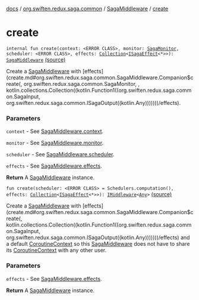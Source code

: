 [docs](../../index.md) / [org.swiften.redux.saga.common](../index.md) / [SagaMiddleware](index.md) / [create](./create.md)

# create

`internal fun create(context: <ERROR CLASS>, monitor: `[`SagaMonitor`](../-saga-monitor/index.md)`, scheduler: <ERROR CLASS>, effects: `[`Collection`](https://kotlinlang.org/api/latest/jvm/stdlib/kotlin.collections/-collection/index.html)`<`[`ISagaEffect`](../-i-saga-effect.md)`<*>>): `[`SagaMiddleware`](index.md) [(source)](https://github.com/protoman92/KotlinRedux/tree/master/common\common-saga\src\main\kotlin/org/swiften/redux/saga/common/SagaMiddleware.kt#L48)

Create a [SagaMiddleware](index.md) with [effects](create.md#org.swiften.redux.saga.common.SagaMiddleware.Companion$create(, org.swiften.redux.saga.common.SagaMonitor, , kotlin.collections.Collection((kotlin.Function1((org.swiften.redux.saga.common.SagaInput, org.swiften.redux.saga.common.ISagaOutput((kotlin.Any)))))))/effects).

### Parameters

`context` - See [SagaMiddleware.context](context.md).

`monitor` - See [SagaMiddleware.monitor](monitor.md).

`scheduler` - See [SagaMiddleware.scheduler](scheduler.md).

`effects` - See [SagaMiddleware.effects](effects.md).

**Return**
A [SagaMiddleware](index.md) instance.

`fun create(scheduler: <ERROR CLASS> = Schedulers.computation(), effects: `[`Collection`](https://kotlinlang.org/api/latest/jvm/stdlib/kotlin.collections/-collection/index.html)`<`[`ISagaEffect`](../-i-saga-effect.md)`<*>>): `[`IMiddleware`](../../org.swiften.redux.core/-i-middleware.md)`<`[`Any`](https://kotlinlang.org/api/latest/jvm/stdlib/kotlin/-any/index.html)`>` [(source)](https://github.com/protoman92/KotlinRedux/tree/master/common\common-saga\src\main\kotlin/org/swiften/redux/saga/common/SagaMiddleware.kt#L63)

Create a [SagaMiddleware](index.md) with [effects](create.md#org.swiften.redux.saga.common.SagaMiddleware.Companion$create(, kotlin.collections.Collection((kotlin.Function1((org.swiften.redux.saga.common.SagaInput, org.swiften.redux.saga.common.ISagaOutput((kotlin.Any)))))))/effects) and a default [CoroutineContext](#) so this
[SagaMiddleware](index.md) does not have to share its [CoroutineContext](#) with any other user.

### Parameters

`effects` - See [SagaMiddleware.effects](effects.md).

**Return**
A [SagaMiddleware](index.md) instance.

